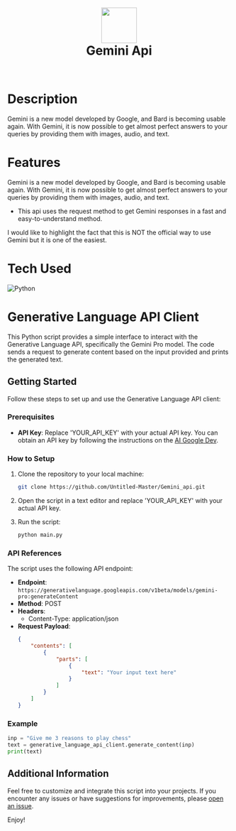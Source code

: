 <div align="center">
      <h1> <img src="https://miro.medium.com/v2/resize:fit:720/format:webp/1*uUFFjzaVmE_1RrfcVbx2QQ.jpeg" width="80px"><br/>Gemini Api</h1>
     </div>
<p align="center"> <a href="https://github.com/Untitled-Master" target="_blank"><img alt="" src="https://img.shields.io/badge/Website-EA4C89?style=normal&logo=dribbble&logoColor=white" style="vertical-align:center" /></a> <a href="https://twitter.com/untitledmaster0" target="_blank"><img alt="" src="https://img.shields.io/badge/Twitter-1DA1F2?style=normal&logo=twitter&logoColor=white" style="vertical-align:center" /></a> <a href="https://www.instagram.com/untitledmaster/" target="_blank"><img alt="" src="https://img.shields.io/badge/Instagram-E4405F?style=normal&logo=instagram&logoColor=white" style="vertical-align:center" /></a> <a href="}" target="_blank"><img alt="" src="https://img.shields.io/badge/LinkedIn-0077B5?style=normal&logo=linkedin&logoColor=white" style="vertical-align:center" /></a> </p>

# Description
Gemini is a new model developed by Google, and Bard is becoming usable again. With Gemini, it is now possible to get almost perfect answers to your queries by providing them with images, audio, and text.

# Features
Gemini is a new model developed by Google, and Bard is becoming usable again. With Gemini, it is now possible to get almost perfect answers to your queries by providing them with images, audio, and text.

- This api uses the request method to get Gemini responses in a fast and easy-to-understand method.

I would like to highlight the fact that this is NOT the official way to use Gemini but it is one of the easiest.

# Tech Used
 ![Python](https://img.shields.io/badge/python-3670A0?style=for-the-badge&logo=python&logoColor=ffdd54)
      
# Generative Language API Client

This Python script provides a simple interface to interact with the Generative Language API, specifically the Gemini Pro model. The code sends a request to generate content based on the input provided and prints the generated text.

## Getting Started

Follow these steps to set up and use the Generative Language API client:

### Prerequisites

- **API Key**: Replace 'YOUR_API_KEY' with your actual API key. You can obtain an API key by following the instructions on the [AI Google Dev](https://ai.google.dev/tutorials/setup).

### How to Setup

1. Clone the repository to your local machine:

    ```bash
    git clone https://github.com/Untitled-Master/Gemini_api.git
    ```

2. Open the script in a text editor and replace 'YOUR_API_KEY' with your actual API key.

3. Run the script:

    ```bash
    python main.py
    ```

### API References

The script uses the following API endpoint:

- **Endpoint**: `https://generativelanguage.googleapis.com/v1beta/models/gemini-pro:generateContent`
- **Method**: POST
- **Headers**: 
  - Content-Type: application/json
- **Request Payload**:
  ```json
  {
      "contents": [
          {
              "parts": [
                  {
                      "text": "Your input text here"
                  }
              ]
          }
      ]
  }
  ```

### Example

```python
inp = "Give me 3 reasons to play chess"
text = generative_language_api_client.generate_content(inp)
print(text)
```

## Additional Information

Feel free to customize and integrate this script into your projects. If you encounter any issues or have suggestions for improvements, please [open an issue](https://github.com/Untitled-Master/Gemini_api/issues).

Enjoy!
<!-- </> with 💛 by readMD (https://readmd.itsvg.in) -->
    
